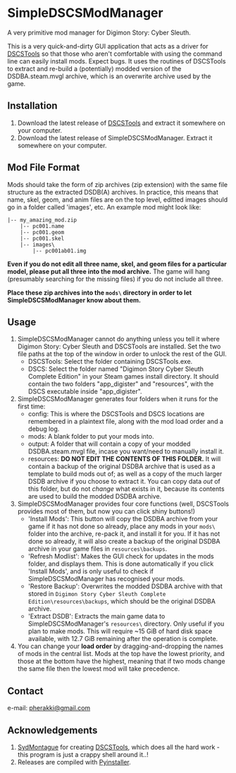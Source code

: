 # SimpleDSCSModManager
A very primitive mod manager for Digimon Story: Cyber Sleuth.

This is a very quick-and-dirty GUI application that acts as a driver for [DSCSTools](https://github.com/SydMontague/DSCSTools) so that those who aren't comfortable with using the command line can easily install mods. Expect bugs. It uses the routines of DSCSTools to extract and re-build a (potentially) modded version of the DSDBA.steam.mvgl archive, which is an overwrite archive used by the game.

## Installation
1. Download the latest release of [DSCSTools](https://github.com/SydMontague/DSCSTools) and extract it somewhere on your computer.
2. Download the latest release of SimpleDSCSModManager. Extract it somewhere on your computer.

## Mod File Format
Mods should take the form of zip archives (zip extension) with the same file structure as the extracted DSDB(A) archives. In practice, this means that name, skel, geom, and anim files are on the top level, editted images should go in a folder called 'images', etc. An example mod might look like:

```
|-- my_amazing_mod.zip
    |-- pc001.name
    |-- pc001.geom
    |-- pc001.skel
    |-- images\
        |-- pc001ab01.img
```

**Even if you do not edit all three name, skel, and geom files for a particular model, please put all three into the mod archive.** The game will hang (presumably searching for the missing files) if you do not include all three.

**Place these zip archives into the `mods\` directory in order to let SimpleDSCSModManager know about them.**

## Usage
1. SimpleDSCSModManager cannot do anything unless you tell it where Digimon Story: Cyber Sleuth and DSCSTools are installed. Set the two file paths at the top of the window in order to unlock the rest of the GUI.
    * DSCSTools: Select the folder containing DSCSTools.exe.
    * DSCS: Select the folder named "Digimon Story Cyber Sleuth Complete Edition" in your Steam games install directory. It should contain the two folders "app_digister" and "resources", with the DSCS executable inside "app_digister".
2. SimpleDSCSModManager generates four folders when it runs for the first time:
    * config: This is where the DSCSTools and DSCS locations are remembered in a plaintext file, along with the mod load order and a debug log.
    * mods: A blank folder to put your mods into.
    * output: A folder that will contain a copy of your modded DSDBA.steam.mvgl file, incase you want/need to manually install it.
    * resources: **DO NOT EDIT THE CONTENTS OF THIS FOLDER.** It will contain a backup of the original DSDBA archive that is used as a template to build mods out of; as well as a copy of the much larger DSDB archive if you choose to extract it. You can copy data *out* of this folder, but do not *change* what exists in it, because its contents are used to build the modded DSDBA archive.
3. SimpleDSCSModManager provides four core functions (well, DSCSTools provides most of them, but now you can click shiny buttons!)
    * 'Install Mods': This button will copy the DSDBA archive from your game if it has not done so already, place any mods in your `mods\` folder into the archive, re-pack it, and install it for you. If it has not done so already, it will also create a backup of the original DSDBA archive in your game files in `resources\backups`.
    * 'Refresh Modlist': Makes the GUI check for updates in the mods folder, and displays them. This is done automatically if you click 'Install Mods', and is only useful to check if SimpleDSCSModManager has recognised your mods.
    * 'Restore Backup': Overwrites the modded DSDBA archive with that stored in `Digimon Story Cyber Sleuth Complete Edition\resources\backups`, which should be the original DSDBA archive.
    * 'Extract DSDB': Extracts the main game data to SimpleDSCSModManager's `resources\` directory. Only useful if you plan to make mods. This will require ~15 GiB of hard disk space available, with 12.7 GiB remaining after the operation is complete.
4. You can change your **load order** by dragging-and-dropping the names of mods in the central list. Mods at the top have the lowest priority, and those at the bottom have the highest, meaning that if two mods change the same file then the lowest mod will take precedence.

## Contact
e-mail: pherakki@gmail.com

## Acknowledgements
1. [SydMontague](https://github.com/SydMontague) for creating [DSCSTools](https://github.com/SydMontague/DSCSTools), which does all the hard work - this program is just a crappy shell around it..!
2. Releases are compiled with [Pyinstaller](https://www.pyinstaller.org/).
